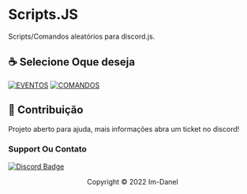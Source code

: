 # Scripts.JS

Scripts/Comandos aleatórios para discord.js.

## ☕ Selecione Oque deseja

[![EVENTOS](https://img.shields.io/badge/perfil%20-%23323330.svg?&style=for-the-badge&logo=perfil&logoColor=black&color=FF0080)](https://github.com/Im-Danel/Scripts.JS-V13/tree/Eventos)
[![COMANDOS](https://img.shields.io/badge/repositório%20-%23323330.svg?&style=for-the-badge&logo=repositório&logoColor=black&color=8000FF)](https://github.com/Im-Danel/Scripts.JS-V13/tree/Comandos)

## 🤝 Contribuição

Projeto aberto para ajuda, mais informações abra um ticket no discord!

### Support Ou Contato

[![Discord Badge](https://img.shields.io/badge/Discord-7289DA?style=for-the-badge&logo=discord&logoColor=white)](https://discord.gg/seu-server)

<p align="center">Copyright © 2022 Im-Danel</p>
